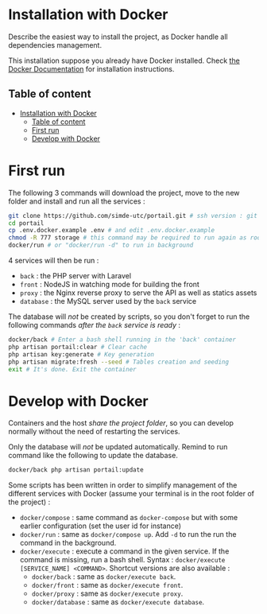 # Installation with Docker

Describe the easiest way to install the project, as Docker handle all dependencies management.

This installation suppose you already have Docker installed. Check [the Docker Documentation](https://docs.docker.com/) for installation instructions.

## Table of content
- [Installation with Docker](#installation-with-docker)
	- [Table of content](#table-of-content)
  - [First run](#first-run)
  - [Develop with Docker](#develop-with-docker)

# First run

The following 3 commands will download the project, move to the new folder and install and run all the services :

```bash
git clone https://github.com/simde-utc/portail.git # ssh version : git clone git@github.com:simde-utc/portail.git
cd portail
cp .env.docker.example .env # and edit .env.docker.example
chmod -R 777 storage # this command may be required to run again as root to fix permissions issues
docker/run # or "docker/run -d" to run in background
```

4 services will then be run :
 * `back`  : the PHP server with Laravel
 * `front` : NodeJS in watching mode for building the front
 * `proxy` : the Nginx reverse proxy to serve the API as well as statics assets
 * `database` : the MySQL server used by the `back` service

The database will *not* be created by scripts, so you don't forget to run the following commands *after the `back` service is ready* :
```bash
docker/back # Enter a bash shell running in the 'back' container
php artisan portail:clear # Clear cache
php artisan key:generate # Key generation
php artisan migrate:fresh --seed # Tables creation and seeding
exit # It's done. Exit the container
```

# Develop with Docker

Containers and the host *share the project folder*, so you can develop normally without the need of restarting the services.

Only the database will *not* be updated automatically. Remind to run command like the following to update the database.
```bash
docker/back php artisan portail:update
```

Some scripts has been written in order to simplify management of the different services with Docker (assume your terminal is in the root folder of the project) :
 * `docker/compose` : same command as `docker-compose` but with some earlier configuration (set the user id for instance)
 * `docker/run`     : same as `docker/compose up`. Add `-d` to run the run the command in the background.
 * `docker/execute` : execute a command in the given service. If the command is missing, run a bash shell. Syntax : `docker/execute [SERVICE_NAME] <COMMAND>`. Shortcut versions are also available :
   * `docker/back` : same as `docker/execute back`.
   * `docker/front` : same as `docker/execute front`.
   * `docker/proxy` : same as `docker/execute proxy`.
   * `docker/database` : same as `docker/execute database`.
